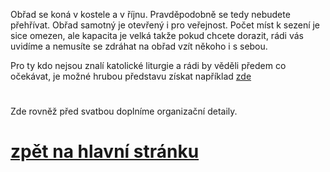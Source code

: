 Obřad se koná v kostele a v říjnu.
Pravděpodobně se tedy nebudete přehřívat.
Obřad samotný je otevřený i pro veřejnost.
Počet míst k sezení je sice omezen, ale kapacita je velká takže pokud chcete dorazit,
rádi vás uvidíme a nemusíte se zdráhat na obřad vzít někoho i s sebou.

Pro ty kdo nejsou znalí katolické liturgie a rádi by věděli předem co očekávat,
je možné hrubou představu získat například [zde](http://www.liturgie.cz/temata/svatost-manzelstvi/svatba-krok-za-krokem)

#
Zde rovněž před svatbou doplníme organizační detaily.

# [zpět na hlavní stránku](./IntroPage.md)